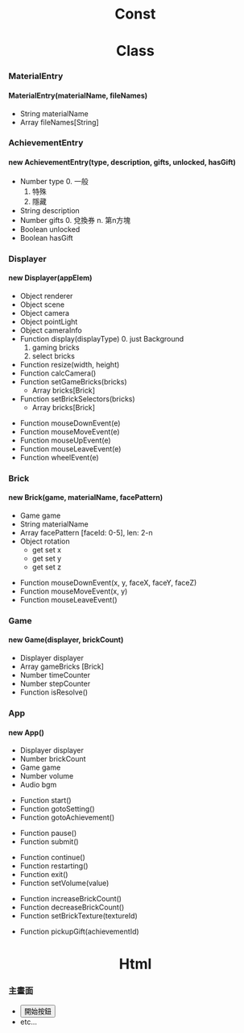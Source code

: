 # <center> Const </center>

# <center> Class </center>
### MaterialEntry
#### MaterialEntry(materialName, fileNames)
  + String    materialName
  + Array     fileNames[String]

### AchievementEntry
#### new AchievementEntry(type, description, gifts, unlocked, hasGift)
  + Number    type
    0. 一般
    1. 特殊
    2. 隱藏
  + String    description
  + Number    gifts
    0. 兌換券
    n. 第n方塊
  + Boolean   unlocked
  + Boolean   hasGift

### Displayer
#### new Displayer(appElem)
  + Object    renderer
  + Object    scene
  + Object    camera
  + Object    pointLight
  + Object    cameraInfo
  + Function  display(displayType)
    0. just Background
    1. gaming bricks
    2. select bricks
  + Function  resize(width, height)
  + Function  calcCamera()
  + Function  setGameBricks(bricks)
    + Array   bricks[Brick]
  + Function  setBrickSelectors(bricks)
    + Array   bricks[Brick]

  <!-- mouse events -->
  + Function  mouseDownEvent(e)
  + Function  mouseMoveEvent(e)
  + Function  mouseUpEvent(e)
  + Function  mouseLeaveEvent(e)
  + Function  wheelEvent(e)

### Brick
#### new Brick(game, materialName, facePattern)
  + Game      game
  + String    materialName
  + Array     facePattern [faceId: 0-5], len: 2-n
  + Object    rotation
    + get set x
    + get set y
    + get set z

  <!-- mouse events  -->
  + Function  mouseDownEvent(x, y, faceX, faceY, faceZ)
  + Function  mouseMoveEvent(x, y)
  + Function  mouseLeaveEvent()

### Game
#### new Game(displayer, brickCount)
  + Displayer displayer
  + Array     gameBricks [Brick]
  + Number    timeCounter
  + Number    stepCounter
  + Function  isResolve()

### App
#### new App()
  + Displayer displayer
  + Number    brickCount
  + Game      game
  + Number    volume
  + Audio     bgm

  <!-- 主頁 -->
  + Function  start()
  + Function  gotoSetting()
  + Function  gotoAchievement()

  <!-- 遊戲畫面 -->
  + Function  pause()
  + Function  submit()

  <!-- 遊戲畫面_暫停中 -->
  + Function  continue()
  + Function  restarting()
  + Function  exit()
  + Function  setVolume(value)

  <!-- setting page -->
  + Function  increaseBrickCount()
  + Function  decreaseBrickCount()
  + Function  setBrickTexture(textureId)

  <!-- achievement page -->
  + Function  pickupGift(achievementId)

# <center> Html </center>
### 主畫面
  + <button onclick="app.start()">開始按鈕</button>
  + etc...

